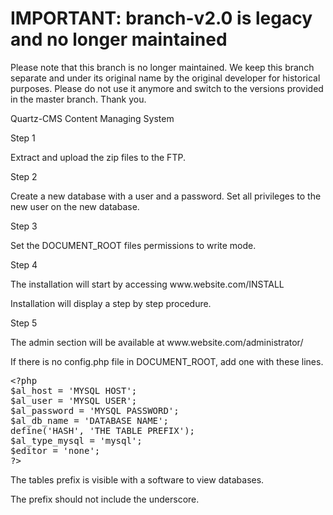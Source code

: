 # IMPORTANT: branch-v2.0 is legacy and no longer maintained
Please note that this branch is no longer maintained.
We keep this branch separate and under its original name by the original developer for historical purposes.
Please do not use it anymore and switch to the versions provided in the master branch.
Thank you.

Quartz-CMS
Content Managing System

<p>Step 1</p>

<p>Extract and upload the zip files to the FTP.</p>

<p>Step 2</p>

<p>Create a new database with a user and a password. Set all privileges to the new user on the new database.</p>

<p>Step 3</p>

<p>Set the DOCUMENT_ROOT files permissions to write mode.</p>

<p>Step 4</p>

<p>The installation will start by accessing www.website.com/INSTALL</p>

<p>Installation will display a step by step procedure.</p>

<p>Step 5</p>

<p>The admin section will be available at www.website.com/administrator/</p>

<p>If there is no config.php file in DOCUMENT_ROOT, add one with these lines.</p>

<pre>&lt;?php
$al_host = 'MYSQL HOST';
$al_user = 'MYSQL USER';
$al_password = 'MYSQL PASSWORD';
$al_db_name = 'DATABASE NAME';
define('HASH', 'THE TABLE PREFIX');
$al_type_mysql = 'mysql';
$editor = 'none';
?&gt;</pre>

<p>The tables prefix is visible with a software to view databases.</p>

<p>The prefix should not include the underscore.</p>
